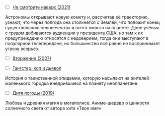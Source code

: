 - [ ] [Не смотрите наверх (2021)](https://www.kinopoisk.ru/film/1338480/)

Астрономы открывают новую комету и, рассчитав её траекторию, узнают, что через полгода она столкнётся с Землёй, что положит конец существованию человечества и всего живого на планете. Двое учёных с трудом добиваются аудиенции у президента США, но там к их предупреждению относятся с недоверием, тогда они выступают в популярной телепередаче, но большинство всё равно не воспринимает угрозу всерьёз.

- [ ] [Вторжение (2007)](https://www.kinopoisk.ru/film/161094)



- [ ] [Гангстер, коп и дьявол](https://www.kinopoisk.ru/film/1177510/?utm_referrer=www.google.com)

История о таинственной эпидемии, которую насылают на жителей маленького городка внедрившиеся на планету инопланетяне.

- [ ] [Дитя погоды (2019)](https://www.kinopoisk.ru/film/1219417/?utm_referrer=www.google.com)

Любовь и древняя магия в мегаполисе. Аниме-шедевр о ценности солнечного света от автора хита «Твое имя»
